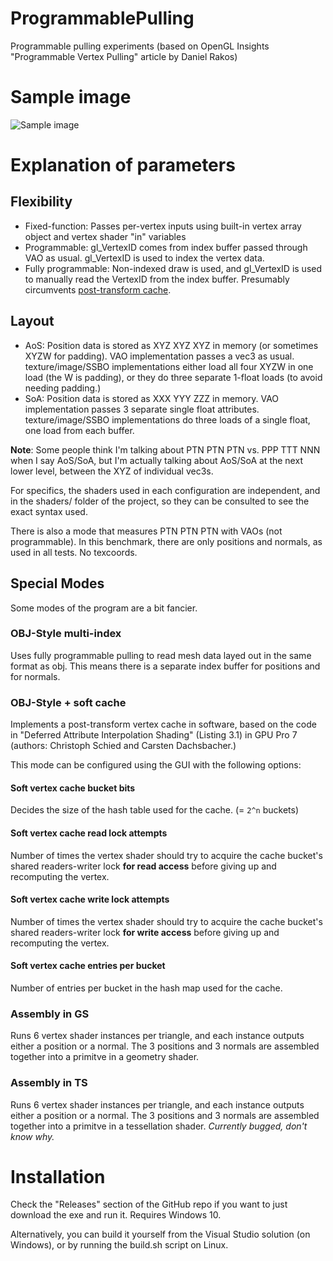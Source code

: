 # ProgrammablePulling
Programmable pulling experiments (based on OpenGL Insights "Programmable Vertex Pulling" article by Daniel Rakos)

# Sample image

![Sample image](http://i.imgur.com/MCfTAny.png)

# Explanation of parameters

## Flexibility

* Fixed-function: Passes per-vertex inputs using built-in vertex array object and vertex shader "in" variables
* Programmable: gl_VertexID comes from index buffer passed through VAO as usual. gl_VertexID is used to index the vertex data.
* Fully programmable: Non-indexed draw is used, and gl_VertexID is used to manually read the VertexID from the index buffer. Presumably circumvents [post-transform cache](https://www.khronos.org/opengl/wiki/Post_Transform_Cache).

## Layout

* AoS: Position data is stored as XYZ XYZ XYZ in memory (or sometimes XYZW for padding). VAO implementation passes a vec3 as usual. texture/image/SSBO implementations either load all four XYZW in one load (the W is padding), or they do three separate 1-float loads (to avoid needing padding.)
* SoA: Position data is stored as XXX YYY ZZZ in memory. VAO implementation passes 3 separate single float attributes. texture/image/SSBO implementations do three loads of a single float, one load from each buffer.

**Note**: Some people think I'm talking about PTN PTN PTN vs. PPP TTT NNN when I say AoS/SoA, but I'm actually talking about AoS/SoA at the next lower level, between the XYZ of individual vec3s.

For specifics, the shaders used in each configuration are independent, and in the shaders/ folder of the project, so they can be consulted to see the exact syntax used.

There is also a mode that measures PTN PTN PTN with VAOs (not programmable). In this benchmark, there are only positions and normals, as used in all tests. No texcoords.

## Special Modes

Some modes of the program are a bit fancier.

### OBJ-Style multi-index

Uses fully programmable pulling to read mesh data layed out in the same format as obj. This means there is a separate index buffer for positions and for normals.

### OBJ-Style + soft cache

Implements a post-transform vertex cache in software, based on the code in "Deferred Attribute Interpolation Shading" (Listing 3.1) in GPU Pro 7 (authors: Christoph Schied and Carsten Dachsbacher.)

This mode can be configured using the GUI with the following options:

#### Soft vertex cache bucket bits

Decides the size of the hash table used for the cache. (= `2^n` buckets)

#### Soft vertex cache read lock attempts

Number of times the vertex shader should try to acquire the cache bucket's shared readers-writer lock **for read access** before giving up and recomputing the vertex.

#### Soft vertex cache write lock attempts

Number of times the vertex shader should try to acquire the cache bucket's shared readers-writer lock **for write access** before giving up and recomputing the vertex.

#### Soft vertex cache entries per bucket

Number of entries per bucket in the hash map used for the cache.

### Assembly in GS

Runs 6 vertex shader instances per triangle, and each instance outputs either a position or a normal. The 3 positions and 3 normals are assembled together into a primitve in a geometry shader.

### Assembly in TS

Runs 6 vertex shader instances per triangle, and each instance outputs either a position or a normal. The 3 positions and 3 normals are assembled together into a primitve in a tessellation shader. *Currently bugged, don't know why.*

# Installation

Check the "Releases" section of the GitHub repo if you want to just download the exe and run it. Requires Windows 10.

Alternatively, you can build it yourself from the Visual Studio solution (on Windows), or by running the build.sh script on Linux.
